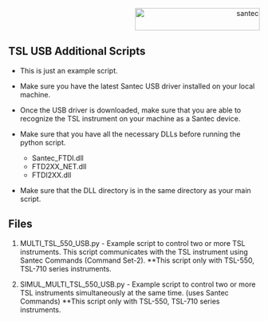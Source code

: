 <p align="right"> <a href="https://www.santec.com/jp/" target="_blank" rel="noreferrer"> <img src="https://www.santec.com/dcms_media/image/common_logo01.png" alt="santec" 
  width="250" height="45"/> </a> </p>


<h2>TSL USB Additional Scripts</h2>

  - This is just an example script.

  - Make sure you have the latest Santec USB driver installed on your local machine.

  - Once the USB driver is downloaded, make sure that you are able to recognize the TSL instrument on your machine as a Santec device.

  - Make sure that you have all the necessary DLLs before running the python script.
      - Santec_FTDI.dll
      - FTD2XX_NET.dll
      - FTDI2XX.dll

  - Make sure that the DLL directory is in the same directory as your main script.


<h2>Files</h2>

1) MULTI_TSL_550_USB.py  -  Example script to control two or more TSL instruments. This script communicates with the TSL instrument using Santec Commands (Command Set-2).
**This script only with TSL-550, TSL-710 series instruments.

2) SIMUL_MULTI_TSL_550_USB.py  -  Example script to control two or more TSL instruments simultaneously at the same time. (uses Santec Commands)
**This script only with TSL-550, TSL-710 series instruments.
